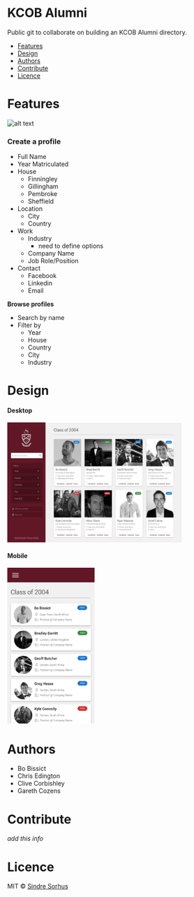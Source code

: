 # KCOB Alumni

Public git to collaborate on building an KCOB Alumni directory.

* [Features](#features)
* [Design](#design)
* [Authors](#authors)
* [Contribute](#contribute)
* [Licence](#licence)



# Features

![alt text](https://img.shields.io/badge/version-0.01-brightgreen.svg "Logo Title Text 1")

### Create a profile

* Full Name
* Year Matriculated
* House
  * Finningley
  * Gillingham
  * Pembroke
  * Sheffield
* Location
  * City
  * Country
* Work
  * Industry
    * need to define options 
  * Company Name
  * Job Role/Position
* Contact
  * Facebook
  * Linkedin
  * Email
  
**Browse profiles**

* Search by name
* Filter by
  * Year
  * House
  * Country
  * City
  * Industry

# Design

#### Desktop
<img src="/assets/screenshots/desktop.jpg" width="400">

#### Mobile
<img src="/assets/screenshots/mobile.jpg" width="200">

# Authors

* Bo Bissict 
* Chris Edington
* Clive Corbishley
* Gareth Cozens

# Contribute

*add this info*

# Licence

MIT © [Sindre Sorhus](https://sindresorhus.com/)
